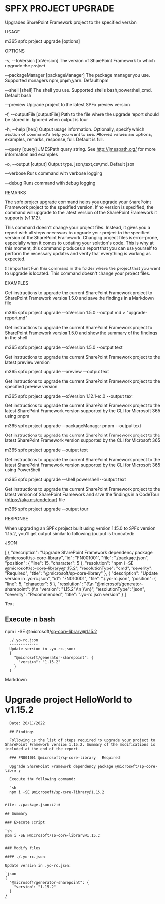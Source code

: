 
SPFX PROJECT UPGRADE
====================

Upgrades SharePoint Framework project to the specified version


USAGE

  m365 spfx project upgrade [options]



OPTIONS

-v, --toVersion [toVersion]
  The version of SharePoint Framework to which upgrade the project

--packageManager [packageManager]
  The package manager you use. Supported managers npm,pnpm,yarn. Default npm

--shell [shell]
  The shell you use. Supported shells bash,powershell,cmd. Default bash

--preview
  Upgrade project to the latest SPFx preview version

-f, --outputFile [outputFile]
  Path to the file where the upgrade report should be stored in. Ignored when output is tour

-h, --help [help]
  Output usage information. Optionally, specify which section of command's help you want to see. Allowed values are options, examples, remarks, response, full. Default is full.

--query [query]
  JMESPath query string. See http://jmespath.org/ for more information and examples

-o, --output [output]
  Output type. json,text,csv,md. Default json

--verbose
  Runs command with verbose logging

--debug
  Runs command with debug logging



REMARKS

The spfx project upgrade command helps you upgrade your SharePoint Framework project to the specified version. If no version is specified, the command will upgrade to the latest version of the SharePoint Framework it supports (v1.17.2).

This command doesn't change your project files. Instead, it gives you a report with all steps necessary to upgrade your project to the specified version of the SharePoint Framework. Changing project files is error-prone, especially when it comes to updating your solution's code. This is why at this moment, this command produces a report that you can use yourself to perform the necessary updates and verify that everything is working as expected.

!!! important
    Run this command in the folder where the project that you want to upgrade is located. This command doesn't change your project files.


EXAMPLES

Get instructions to upgrade the current SharePoint Framework project to SharePoint Framework version 1.5.0 and save the findings in a Markdown file

  m365 spfx project upgrade --toVersion 1.5.0 --output md > "upgrade-report.md"


Get instructions to upgrade the current SharePoint Framework project to SharePoint Framework version 1.5.0 and show the summary of the findings in the shell

  m365 spfx project upgrade --toVersion 1.5.0 --output text


Get instructions to upgrade the current SharePoint Framework project to the latest preview version

  m365 spfx project upgrade --preview --output text


Get instructions to upgrade the current SharePoint Framework project to the specified preview version

  m365 spfx project upgrade --toVersion 1.12.1-rc.0 --output text


Get instructions to upgrade the current SharePoint Framework project to the latest SharePoint Framework version supported by the CLI for Microsoft 365 using pnpm

  m365 spfx project upgrade --packageManager pnpm --output text


Get instructions to upgrade the current SharePoint Framework project to the latest SharePoint Framework version supported by the CLI for Microsoft 365

  m365 spfx project upgrade --output text


Get instructions to upgrade the current SharePoint Framework project to the latest SharePoint Framework version supported by the CLI for Microsoft 365 using PowerShell

  m365 spfx project upgrade --shell powershell --output text


Get instructions to upgrade the current SharePoint Framework project to the latest version of SharePoint Framework and save the findings in a CodeTour (https://aka.ms/codetour) file

  m365 spfx project upgrade --output tour



RESPONSE

When upgrading an SPFx project built using version 1.15.0 to SPFx version 1.15.2, you'll get output similar to following (output is truncated):

  JSON

  [
    {
      "description": "Upgrade SharePoint Framework dependency package @microsoft/sp-core-library",
      "id": "FN001001",
      "file": "./package.json",
      "position": {
        "line": 15,
        "character": 5
      },
      "resolution": "npm i -SE @microsoft/sp-core-library@1.15.2",
      "resolutionType": "cmd",
      "severity": "Required",
      "title": "@microsoft/sp-core-library"
    },
    {
      "description": "Update version in .yo-rc.json",
      "id": "FN010001",
      "file": "./.yo-rc.json",
      "position": {
        "line": 5,
        "character": 5
      },
      "resolution": "{\\\n  \"@microsoft/generator-sharepoint\": {\\\n    \"version\": \"1.15.2\"\\\n  }\\\n}",
      "resolutionType": "json",
      "severity": "Recommended",
      "title": ".yo-rc.json version"
    }
  ]


  Text

  Execute in bash
  -----------------------
  npm i -SE @microsoft/sp-core-library@1.15.2

      ./.yo-rc.json
      -------------
      Update version in .yo-rc.json:
      {
        "@microsoft/generator-sharepoint": {
          "version": "1.15.2"
        }
      }
      

  Markdown

  # Upgrade project HelloWorld to v1.15.2

      Date: 20/11/2022

      ## Findings

      Following is the list of steps required to upgrade your project to SharePoint Framework version 1.15.2. Summary of the modifications is included at the end of the report.

      ### FN001001 @microsoft/sp-core-library | Required

      Upgrade SharePoint Framework dependency package @microsoft/sp-core-library

      Execute the following command:

      `sh
      npm i -SE @microsoft/sp-core-library@1.15.2
      

    File: ./package.json:17:5

    ## Summary

    ### Execute script

    `sh
    npm i -SE @microsoft/sp-core-library@1.15.2
    `

    ### Modify files

    #### ./.yo-rc.json

    Update version in .yo-rc.json:

    `json
    {
      "@microsoft/generator-sharepoint": {
        "version": "1.15.2"
      }
    }
    `
    

